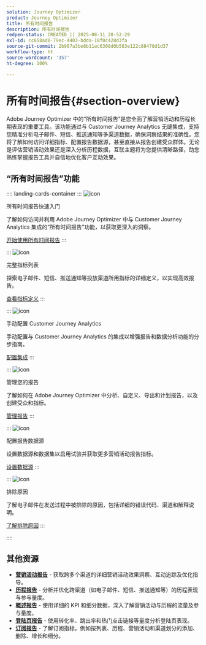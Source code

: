 ```yaml
---
solution: Journey Optimizer
product: Journey Optimizer
title: 所有时间报告
description: 所有时间报告
redpen-status: CREATED_||_2025-08-11_20-52-29
exl-id: cc658ad0-79ec-4403-bdda-18f0c428d3fa
source-git-commit: 2b907a3be8b11ac6308d0b563e122c88478d1d37
workflow-type: ht
source-wordcount: '357'
ht-degree: 100%

---
```


# 所有时间报告{#section-overview}

Adobe Journey Optimizer 中的“所有时间报告”是您全面了解营销活动和历程长期表现的重要工具。该功能通过与 Customer Journey Analytics 无缝集成，支持您精准分析电子邮件、短信、推送通知等多渠道数据，确保洞察结果的准确性。您将了解如何访问详细指标、配置报告数据源，甚至直接从报告创建受众群体。无论是评估营销活动效果还是深入分析历程数据，互联主题将为您提供清晰路径，助您熟练掌握报告工具并自信地优化客户互动效果。

## “所有时间报告”功能

:::: landing-cards-container
:::
![icon](https://cdn.experienceleague.adobe.com/icons/circle-play.svg?lang=zh-Hans)

所有时间报告快速入门

了解如何访问并利用 Adobe Journey Optimizer 中与 Customer Journey Analytics 集成的“所有时间报告”功能，以获取更深入的洞察。

[开始使用所有时间报告](../using/reports/report-gs-cja.md)
:::

:::
![icon](https://cdn.experienceleague.adobe.com/icons/chart-line.svg?lang=zh-Hans)

完整指标列表

探索电子邮件、短信、推送通知等投放渠道所用指标的详细定义，以实现高效报告。

[查看指标定义](../using/reports/global-report-components-cja.md)
:::

:::
![icon](https://cdn.experienceleague.adobe.com/icons/gear.svg?lang=zh-Hans)

手动配置 Customer Journey Analytics

手动配置与 Customer Journey Analytics 的集成以增强报告和数据分析功能的分步指南。

[配置集成](../using/reports/cja-ajo.md)
:::

:::
![icon](https://cdn.experienceleague.adobe.com/icons/list-check.svg?lang=zh-Hans)

管理您的报告

了解如何在 Adobe Journey Optimizer 中分析、自定义、导出和计划报告，以及创建受众和指标。

[管理报告](../using/reports/report-cja-manage.md)
:::

:::
![icon](https://cdn.experienceleague.adobe.com/icons/puzzle-piece.svg?lang=zh-Hans)

配置报告数据源

设置数据源和数据集以启用试验并获取更多营销活动报告指标。

[设置数据源](../using/reports/reporting-configuration.md)
:::

:::
![icon](https://cdn.experienceleague.adobe.com/icons/shield-halved.svg?lang=zh-Hans)

排除原因

了解电子邮件在发送过程中被排除的原因，包括详细的错误代码、渠道和解释说明。

[了解排除原因](../using/reports/exclusion-list.md)
:::

::::


## 其他资源

- **[营销活动报告](campaign-reporting-landing-page.md)** - 获取跨多个渠道的详细营销活动效果洞察、互动追踪及优化指导。
- **[历程报告](journey-reporting-landing-page.md)** - 分析并优化跨渠道（如电子邮件、短信、推送通知等）的历程表现与参与量度。
- **[概述报告](../using/reports/channel-report-cja.md)** - 使用详细的 KPI 和细分数据，深入了解营销活动与历程的流量及参与量度。
- **[登陆页报告](../using/reports/lp-report-global-cja.md)** - 使用转化率、跳出率和热门点击链接等量度分析登陆页表现。
- **[订阅报告](../using/reports/subscription-report-global-cja.md)** - 了解订阅指标，例如按列表、历程、营销活动和渠道划分的添加、删除、增长和细分。
